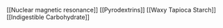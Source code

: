 [[Nuclear magnetic resonance]]
[[Pyrodextrins]]
[[Waxy Tapioca Starch]]
[[Indigestible Carbohydrate]]
